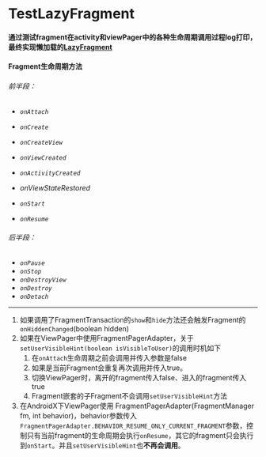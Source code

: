 # TestLazyFragment

#### 通过测试fragment在activity和viewPager中的各种生命周期调用过程log打印，最终实现懒加载的[LazyFragment](/app/src/main/java/a/b/c/base/LazyFragment.java)

#### Fragment生命周期方法

###### *前半段：*

- *`onAttach`*

- *`onCreate`*

- *`onCreateView`*

- *`onViewCreated`*
- *`onActivityCreated`*
- *onViewStateRestored*

- *`onStart`*
- *`onResume`*

###### *后半段：*

- *`onPause`*
- *`onStop`*
- *`onDestroyView`*
- *`onDestroy`*
- *`onDetach`*

------

1. 如果调用了FragmentTransaction的`show`和`hide`方法还会触发Fragment的`onHiddenChanged`(boolean hidden)
2. 如果在ViewPager中使用FragmentPagerAdapter，关于`setUserVisibleHint(boolean isVisibleToUser)`的调用时机如下
   1. 在`onAttach`生命周期之前会调用并传入参数是false
   2. 如果是当前Fragment会重复再次调用并传入true。
   3. 切换ViewPager时，离开的fragment传入false、进入的fragment传入true
   4. Fragment嵌套的子Fragment不会调用`setUserVisibleHint`方法
3. 在AndroidX下ViewPager使用 FragmentPagerAdapter(FragmentManager fm, int behavior)，behavior参数传入`FragmentPagerAdapter.BEHAVIOR_RESUME_ONLY_CURRENT_FRAGMENT`参数，控制只有当前fragment的生命周期会执行`onResume`，其它的fragment只会执行到`onStart`。并且`setUserVisibleHint`也**不再会调用**。